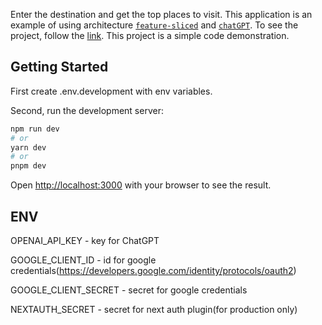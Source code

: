 Enter the destination and get the top places to visit. This application is an example of using architecture [`feature-sliced`](https://feature-sliced.design/) and [`chatGPT`](https://platform.openai.com/docs/introduction). To see the project, follow the [link](https://travel-planner-mu.vercel.app/login). This project is a simple code demonstration.

## Getting Started

First create .env.development with env variables.

Second, run the development server:

```bash
npm run dev
# or
yarn dev
# or
pnpm dev
```

Open [http://localhost:3000](http://localhost:3000) with your browser to see the result.


## ENV

OPENAI_API_KEY - key for ChatGPT

GOOGLE_CLIENT_ID - id for google credentials(https://developers.google.com/identity/protocols/oauth2)

GOOGLE_CLIENT_SECRET - secret for google credentials

NEXTAUTH_SECRET - secret for next auth plugin(for production only)

